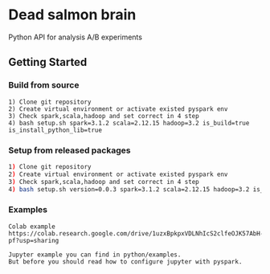 # Dead salmon brain

Python API for analysis A/B experiments

## Getting Started

### Build from source

```
1) Clone git repository
2) Create virtual environment or activate existed pyspark env
3) Check spark,scala,hadoop and set correct in 4 step
4) bash setup.sh spark=3.1.2 scala=2.12.15 hadoop=3.2 is_build=true is_install_python_lib=true

```

### Setup from released packages
```bash
1) Clone git repository
2) Create virtual environment or activate existed pyspark env
3) Check spark,scala,hadoop and set correct in 4 step
4) bash setup.sh version=0.0.3 spark=3.1.2 scala=2.12.15 hadoop=3.2 is_build=false is_install_python_lib=true

```

### Examples

```
Colab example
https://colab.research.google.com/drive/1uzxBpkpxVDLNhIcS2clfeOJK57AbH-pf?usp=sharing

Jupyter example you can find in python/examples.
But before you should read how to configure jupyter with pyspark.
```
